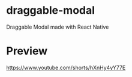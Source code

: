 # draggable-modal
Draggable Modal made with React Native

# Preview
https://www.youtube.com/shorts/hXnHy4yY77E

